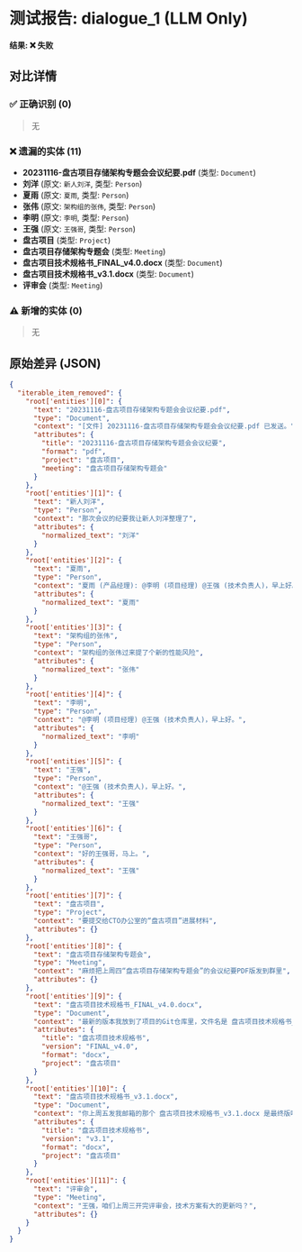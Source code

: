 # 测试报告: dialogue_1 (LLM Only)

**结果: ❌ 失败**

## 对比详情

### ✅ 正确识别 (0)
> 无

### ❌ 遗漏的实体 (11)
- **20231116-盘古项目存储架构专题会会议纪要.pdf** (类型: `Document`)
- **刘洋** (原文: `新人刘洋`, 类型: `Person`)
- **夏雨** (原文: `夏雨`, 类型: `Person`)
- **张伟** (原文: `架构组的张伟`, 类型: `Person`)
- **李明** (原文: `李明`, 类型: `Person`)
- **王强** (原文: `王强哥`, 类型: `Person`)
- **盘古项目** (类型: `Project`)
- **盘古项目存储架构专题会** (类型: `Meeting`)
- **盘古项目技术规格书_FINAL_v4.0.docx** (类型: `Document`)
- **盘古项目技术规格书_v3.1.docx** (类型: `Document`)
- **评审会** (类型: `Meeting`)

### ⚠️ 新增的实体 (0)
> 无

## 原始差异 (JSON)
```json
{
  "iterable_item_removed": {
    "root['entities'][0]": {
      "text": "20231116-盘古项目存储架构专题会会议纪要.pdf",
      "type": "Document",
      "context": "[文件] 20231116-盘古项目存储架构专题会会议纪要.pdf 已发送。",
      "attributes": {
        "title": "20231116-盘古项目存储架构专题会会议纪要",
        "format": "pdf",
        "project": "盘古项目",
        "meeting": "盘古项目存储架构专题会"
      }
    },
    "root['entities'][1]": {
      "text": "新人刘洋",
      "type": "Person",
      "context": "那次会议的纪要我让新人刘洋整理了",
      "attributes": {
        "normalized_text": "刘洋"
      }
    },
    "root['entities'][2]": {
      "text": "夏雨",
      "type": "Person",
      "context": "夏雨 (产品经理): @李明 (项目经理) @王强 (技术负责人)，早上好。",
      "attributes": {
        "normalized_text": "夏雨"
      }
    },
    "root['entities'][3]": {
      "text": "架构组的张伟",
      "type": "Person",
      "context": "架构组的张伟过来提了个新的性能风险",
      "attributes": {
        "normalized_text": "张伟"
      }
    },
    "root['entities'][4]": {
      "text": "李明",
      "type": "Person",
      "context": "@李明 (项目经理) @王强 (技术负责人)，早上好。",
      "attributes": {
        "normalized_text": "李明"
      }
    },
    "root['entities'][5]": {
      "text": "王强",
      "type": "Person",
      "context": "@王强 (技术负责人)，早上好。",
      "attributes": {
        "normalized_text": "王强"
      }
    },
    "root['entities'][6]": {
      "text": "王强哥",
      "type": "Person",
      "context": "好的王强哥，马上。",
      "attributes": {
        "normalized_text": "王强"
      }
    },
    "root['entities'][7]": {
      "text": "盘古项目",
      "type": "Project",
      "context": "要提交给CTO办公室的“盘古项目”进展材料",
      "attributes": {}
    },
    "root['entities'][8]": {
      "text": "盘古项目存储架构专题会",
      "type": "Meeting",
      "context": "麻烦把上周四“盘古项目存储架构专题会”的会议纪要PDF版发到群里",
      "attributes": {}
    },
    "root['entities'][9]": {
      "text": "盘古项目技术规格书_FINAL_v4.0.docx",
      "type": "Document",
      "context": "最新的版本我放到了项目的Git仓库里，文件名是 盘古项目技术规格书_FINAL_v4.0.docx。",
      "attributes": {
        "title": "盘古项目技术规格书",
        "version": "FINAL_v4.0",
        "format": "docx",
        "project": "盘古项目"
      }
    },
    "root['entities'][10]": {
      "text": "盘古项目技术规格书_v3.1.docx",
      "type": "Document",
      "context": "你上周五发我邮箱的那个 盘古项目技术规格书_v3.1.docx 是最终版吗？",
      "attributes": {
        "title": "盘古项目技术规格书",
        "version": "v3.1",
        "format": "docx",
        "project": "盘古项目"
      }
    },
    "root['entities'][11]": {
      "text": "评审会",
      "type": "Meeting",
      "context": "王强，咱们上周三开完评审会，技术方案有大的更新吗？",
      "attributes": {}
    }
  }
}
```
